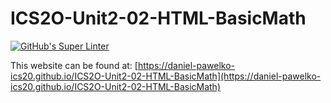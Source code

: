 # ICS2O-Unit2-02-HTML-BasicMath
[![GitHub's Super Linter](https://github.com/daniel-pawelko-ics20/ICS2O-Unit2-02-HTML-BasicMath/workflows/GitHub's%20Super%20Linter/badge.svg)](https://github.com/daniel-pawelko-ics20/ICS2O-Unit2-02-HTML-BasicMath/actions)



This website can be found at: [https://daniel-pawelko-ics20.github.io/ICS2O-Unit2-02-HTML-BasicMath](https://daniel-pawelko-ics20.github.io/ICS2O-Unit2-02-HTML-BasicMath)